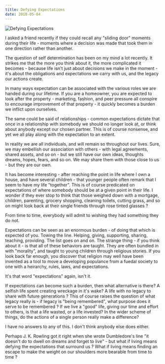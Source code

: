 ```yaml
---
title: Defying Expectations
date: 2018-05-04
---
```


![Defying Expectations](https://source.unsplash.com/2aFp6EWWs58/1600x900)

I asked a friend recently if they could recall any "sliding door" moments during their life - moments where a decision was made that took them in one direction rather than another.

The question of self determination has been on my mind a lot recently. It strikes me that the more you think about it, the more complicated it becomes - because life isn't just about decisions we make in the moment - it's about the obligations and expectations we carry with us, and the legacy our actions create.

In many ways expectation can be associated with the various roles we are handed during our lifetime. If you are a homeowner, you are expected to look after the property - marketing, fashion, and peer pressure all conspire to encourage improvement of that property - it quickly becomes a burden we inflict upon ourselves.

The same could be said of relationships - common expectations dictate that once in a relationship with somebody we should no longer look at, or think about anybody except our chosen partner. This is of course nonsense, and yet we all play along with the expectation to an extent.

In reality we are all individuals, and will remain so throughout our lives. Sure, we may embellish our association with others - with legal agreements, shared assets, and so on - but we still have our own ideas, thoughts dreams, hopes, fears, and so on. We may share them with those close to us - but they are our own.

It has become interesting - after reaching the point in life where I own a house, and have several children - that younger people often remark that I seem to have my life "together". This is of course predicated on expectations of where somebody should be at a given point in their life. I wonder if they ever stop to think that those weighed down with a mortgage, children, parenting, grocery shopping, cleaning toilets, cutting grass, and so on might look back at their single friends through rose tinted glasses ?

From time to time, everybody will admit to wishing they had something they do not.

Expectations can be seen as an enormous burden - of doing that which is expected of you. Towing the line. Helping, giving, supporting, sharing, teaching, providing. The list goes on and on. The strange thing - if you think about it - is that all of these behaviors are taught. They are often bundled in with "morality", and taught to young children through religious stories. If you look back far enough, you discover that religion may well have been invented as a tool to move a developing populance from a fuedal society to one with a heirarchy, rules, laws, and expectations.

It's that word "expectations" again, isn't it.

If expectations can become such a burden, then what alternative is there? A selfish life spent creating wreckage in it's wake? A life with no legacy to share with future generations ? This of course raises the question of what legacy really is - if legacy is "being remembered", what purpose does it serve to be remembered ? If we live a "good" life, giving our time and effort to others, is that a life wasted, or a life invested? In the wider scheme of things, do the actions of a single person really make a difference?

I have no answers to any of this. I don't think anybody else does either.

Perhaps J. K. Rowling got it right when she wrote Dumbledore's line "it doesn't do to dwell on dreams and forget to live" - but what if living means defying the expectations that surround us ? What if living means finding an escape to make the weight on our shoulders more bearable from time to time ?